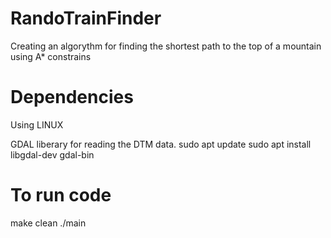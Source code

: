# RandoTrainFinder
Creating an algorythm for finding the shortest path to the top of a mountain using A* constrains

# Dependencies
Using LINUX

GDAL liberary for reading the DTM data.
    sudo apt update
    sudo apt install libgdal-dev gdal-bin


# To run code
make clean
./main

